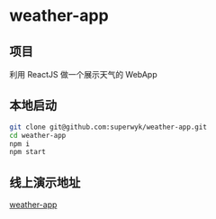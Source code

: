 # weather-app

## 项目

利用 ReactJS 做一个展示天气的 WebApp

## 本地启动

```bash
git clone git@github.com:superwyk/weather-app.git
cd weather-app
npm i
npm start
```

## 线上演示地址

[weather-app](https://superwyk.github.io/weather-app/)
